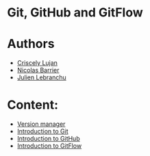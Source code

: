 Git, GitHub and GitFlow
========================

# Authors
- [Criscely Lujan](https://github.com/CriscelyLP)
- [Nicolas Barrier](https://github.com/barriern)
- [Julien Lebranchu](https://github.com/JulienLebranchu)

# Content:
- [Version manager](version-manager/README.md) 
- [Introduction to Git](git/README.md) 
- [Introduction to GitHub](github-install/README.md)
- [Introduction to GitFlow](gitflow/README.md)
